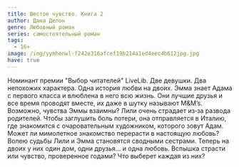 ```yaml
---
title: Шестое чувство. Книга 2
author: Дана Делон
genre: Любовный роман
series: самостоятельный роман
tags:
  - 16+
image: /img/yymhenwl-f242e316afcef19b214a1ed4eec4b612jpg.jpg
have: true
---
```

Номинант премии "Выбор читателей" LiveLib. Две девушки. Два непохожих характера. Одна история любви на двоих. Эмма знает Адама с первого класса и влюблена в него всю жизнь. Они лучшие друзья и все время проводят вместе, их даже в шутку называют M&M’s. Возможно, чувства Эммы взаимны? Лили очень страдает из‑за развода родителей. Чтобы заглушить боль потери, она отправляется в Италию, где знакомится с очаровательным художником, которого зовут Адам. Может ли мимолетное знакомство перерасти в настоящую любовь? Волею судьбы Лили и Эмма становятся сводными сестрами. Теперь на двоих у них один дом, одни друзья… и одна любовь. Вспышка страсти или чувство, проверенное годами? Что выберет каждая из них?